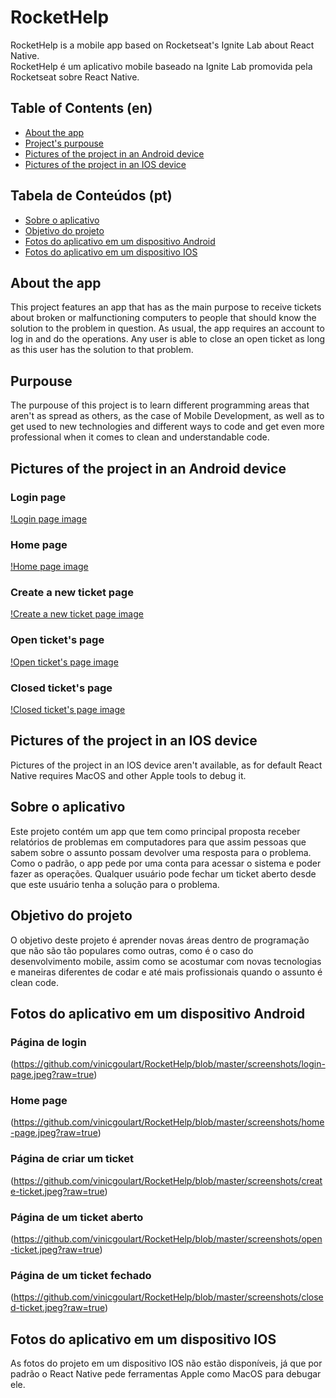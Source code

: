 # RocketHelp

RocketHelp is a mobile app based on Rocketseat's Ignite Lab about React Native. <br>
RocketHelp é um aplicativo mobile baseado na Ignite Lab promovida pela Rocketseat sobre React Native.

## Table of Contents (en)
- [About the app](#about-the-app)
- [Project's purpouse](#purpouse)
- [Pictures of the project in an Android device](#pictures-of-the-project-in-an-android-device)
- [Pictures of the project in an IOS device](#pictures-of-the-project-in-an-ios-device)

## Tabela de Conteúdos (pt)
- [Sobre o aplicativo](#sobre-o-aplicativo)
- [Objetivo do projeto](#objetivo-do-projeto)
- [Fotos do aplicativo em um dispositivo Android](#fotos-do-aplicativo-em-um-dispositivo-android)
- [Fotos do aplicativo em um dispositivo IOS](#fotos-do-aplicativo-em-um-dispositivo-ios)

## About the app

This project features an app that has as the main purpose to receive tickets about broken or malfunctioning computers to people that should know the solution to the problem in question. As usual, the app requires an account to log in and do the operations. Any user is able to close an open ticket as long as this user has the solution to that problem.

## Purpouse
The purpouse of this project is to learn different programming areas that aren't as spread as others, as the case of Mobile Development, as well as to get used to new technologies and different ways to code and get even more professional when it comes to clean and understandable code.

## Pictures of the project in an Android device
### Login page
[!Login page image](https://github.com/vinicgoulart/RocketHelp/blob/master/screenshots/login-page.jpeg?raw=true)

### Home page
[!Home page image](https://github.com/vinicgoulart/RocketHelp/blob/master/screenshots/home-page.jpeg?raw=true)

### Create a new ticket page
[!Create a new ticket page image](https://github.com/vinicgoulart/RocketHelp/blob/master/screenshots/create-ticket.jpeg?raw=true)

### Open ticket's page
[!Open ticket's page image](https://github.com/vinicgoulart/RocketHelp/blob/master/screenshots/open-ticket.jpeg?raw=true)

### Closed ticket's page
[!Closed ticket's page image](https://github.com/vinicgoulart/RocketHelp/blob/master/screenshots/closed-ticket.jpeg?raw=true)

## Pictures of the project in an IOS device
Pictures of the project in an IOS device aren't available, as for default React Native requires MacOS and other Apple tools to debug it.

## Sobre o aplicativo
Este projeto contém um app que tem como principal proposta receber relatórios de problemas em computadores para que assim pessoas que sabem sobre o assunto possam devolver uma resposta para o problema. Como o padrão, o app pede por uma conta para acessar o sistema e poder fazer as operações. Qualquer usuário pode fechar um ticket aberto desde que este usuário tenha a solução para o problema.

## Objetivo do projeto
O objetivo deste projeto é aprender novas áreas dentro de programação que não são tão populares como outras, como é o caso do desenvolvimento mobile, assim como se acostumar com novas tecnologias e maneiras diferentes de codar e até mais profissionais quando o assunto é clean code.

## Fotos do aplicativo em um dispositivo Android
### Página de login
(https://github.com/vinicgoulart/RocketHelp/blob/master/screenshots/login-page.jpeg?raw=true)

### Home page
(https://github.com/vinicgoulart/RocketHelp/blob/master/screenshots/home-page.jpeg?raw=true)

### Página de criar um ticket
(https://github.com/vinicgoulart/RocketHelp/blob/master/screenshots/create-ticket.jpeg?raw=true)

### Página de um ticket aberto
(https://github.com/vinicgoulart/RocketHelp/blob/master/screenshots/open-ticket.jpeg?raw=true)

### Página de um ticket fechado
(https://github.com/vinicgoulart/RocketHelp/blob/master/screenshots/closed-ticket.jpeg?raw=true)

## Fotos do aplicativo em um dispositivo IOS
As fotos do projeto em um dispositivo IOS não estão disponíveis, já que por padrão o React Native pede ferramentas Apple como MacOS para debugar ele.